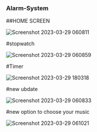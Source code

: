 ### Alarm-System

##HOME SCREEN



![Screenshot 2023-03-29 060811](https://user-images.githubusercontent.com/90656786/228590010-3b8b4b92-8aef-4ad7-a094-955293777438.png)


 #stopwatch


![Screenshot 2023-03-29 060859](https://user-images.githubusercontent.com/90656786/228590370-715b22e1-87fd-4639-b176-d01a53a5760d.png)



 #Timer

![Screenshot 2023-03-29 180318](https://user-images.githubusercontent.com/90656786/228599223-3ca7b66c-4bfa-483f-a213-2f2b9982cccb.png)



 #new ubdate

![Screenshot 2023-03-29 060833](https://user-images.githubusercontent.com/90656786/228590535-8e96eb35-d5f9-4c2d-80c5-8f27714ac53e.png)

 #new option to choose your music

![Screenshot 2023-03-29 061021](https://user-images.githubusercontent.com/90656786/228590786-1ef7a192-86e3-48dc-9ecc-0d2743f33df8.png)




